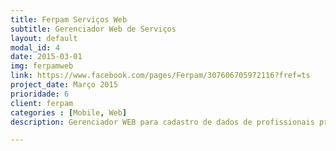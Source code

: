 ```yaml
---
title: Ferpam Serviços Web
subtitle: Gerenciador Web de Serviços
layout: default
modal_id: 4
date: 2015-03-01
img: ferpamweb
link: https://www.facebook.com/pages/Ferpam/307606705972116?fref=ts
project_date: Março 2015
prioridade: 6
client: ferpam
categories : [Mobile, Web]
description: Gerenciador WEB para cadastro de dados de profissionais prestadores de serviço dividido por área de atuação e por cidade.

---
```

